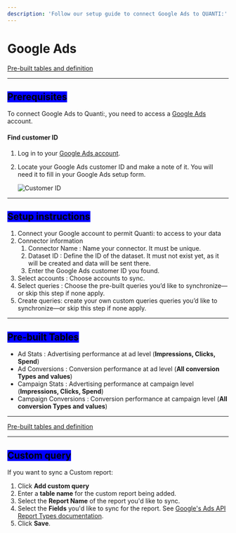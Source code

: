 ```yaml
---
description: 'Follow our setup guide to connect Google Ads to QUANTI:'
---
```


# Google Ads

<a href="https://dbdiagram.io/e/67a6375d263d6cf9a069bf46/67a63980263d6cf9a069f135" class="button primary" data-icon="table-tree">Pre-built tables and definition  </a>

***

## <mark style="background-color:blue;">Prerequisites</mark>

To connect Google Ads to Quanti:, you need to access a [Google Ads](https://ads.google.com/) account.

#### Find customer ID <a href="#findcustomerid" id="findcustomerid"></a>

1. Log in to your [Google Ads account](https://ads.google.com/nav/login).
2.  Locate your Google Ads customer ID and make a note of it. You will need it to fill in your Google Ads setup form.

    ![Customer ID](https://fivetran.com/static-assets-docs/_next/static/media/customer-id.9cc9a54c.png)

***

## <mark style="background-color:blue;">Setup instructions</mark>

1. Connect your Google account to permit Quanti: to access to your data
2. Connector information
   1. Connector Name : Name your connector. It must be unique.
   2. Dataset ID : Define the ID of the dataset. It must not exist yet, as it will be created and data will be sent there.
   3. Enter the Google Ads customer ID you found.
3. Select accounts : Choose accounts to sync.
4. Select queries : Choose the pre-built queries you’d like to synchronize—or skip this step if none apply.
5. Create queries: create your own custom queries queries you’d like to synchronize—or skip this step if none apply.

***

## <mark style="background-color:blue;">Pre-built Tables</mark>

* Ad Stats : Advertising performance at ad level (**Impressions, Clicks, Spend**)
* Ad Conversions : Conversion performance at ad level (**All conversion Types and values**)
* Campaign Stats : Advertising performance at campaign level (**Impressions, Clicks, Spend**)
* Campaign Conversions : Conversion performance at campaign level (**All conversion Types and values**)

***

<a href="https://dbdiagram.io/e/67a6375d263d6cf9a069bf46/67a63980263d6cf9a069f135" class="button primary" data-icon="table-tree">Pre-built tables and definition  </a>

***

## <mark style="background-color:blue;">Custom query</mark>

If you want to sync a Custom report:

1. Click **Add custom query**
2. Enter a **table name** for the custom report being added.&#x20;
3. Select the **Report Name** of the report you'd like to sync.
4. Select the **Fields** you'd like to sync for the report. See [Google's Ads API Report Types documentation](https://developers.google.com/google-ads/api/fields/v10/overview).
5. Click **Save**.
